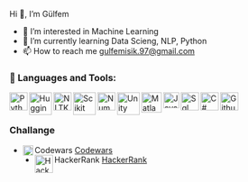 Hi  👋, I’m Gülfem
  
- 👀 I’m interested in Machine Learning
- 🌱 I’m currently learning Data Scieng, NLP, Python
- 📫 How to reach me gulfemisik.97@gmail.com


### 🔧 Languages and Tools:
<img align="left" alt="Python" width="32px" src="https://upload.wikimedia.org/wikipedia/commons/thumb/c/c3/Python-logo-notext.svg/1200px-Python-logo-notext.svg.png" />
<img align="left" alt="HuggingFace" width="40px" src="https://images.squarespace-cdn.com/content/v1/56e2e0c520c6472a2586add2/1593683608007-L71NCKC2O54GFBHPB0W9/CP%2BLogos%2B2%2B%25288%2529.jpg" />
<img align="left" alt="NLTK" width="32px" src="https://deeplab.co/assets/logos/artificial-intelligence/nltk.png" />
<img align="left" alt="Scikit learning" width="40px" src="https://upload.wikimedia.org/wikipedia/commons/thumb/0/05/Scikit_learn_logo_small.svg/1200px-Scikit_learn_logo_small.svg.png" />
<img align="left" alt="Numpy" width="32px" src="https://www.btogrenme.com/wp-content/uploads/2021/03/numpy-1.png" />
<img align="left" alt="Unity" width="40px" src="https://www.seekpng.com/png/detail/127-1274498_unity3d-unity-game-engine-logo.png" />
<img align="left" alt="Matlab" width="36px" src="https://banner2.cleanpng.com/20180703/yrf/kisspng-matlab-simulink-signal-processing-programming-lang-cube-island-online-survival-3d-5b3b394d2f1946.2068935715306079491929.jpg" />
<img align="left" alt="Java" width="28px" src="https://upload.wikimedia.org/wikipedia/tr/thumb/2/2e/Java_Logo.svg/1200px-Java_Logo.svg.png" />
<img align="left" alt="Sql" width="32px" src="https://encrypted-tbn0.gstatic.com/images?q=tbn:ANd9GcQaPW_QkdIN8LCGbN_3SmUiodR3tnjFGbxO8Q&usqp=CAU" />
<img align="left" alt="C#" width="32px" src="https://img2.pngindir.com/20180831/iua/kisspng-c-programming-language-logo-microsoft-visual-stud-atlas-portfolio-5b89919299aab1.1956912415357423546294.jpg" />
<img align="left" alt="Github" width="32px" src="https://pbs.twimg.com/profile_images/1414990564408262661/r6YemvF9_400x400.jpg" />
<br />
<br />

### Challange
- Codewars
<img align="left" alt="Codewars" width="18px" src="https://www.codewars.com/assets/logos/logo-square-red-big-dark-text-2e091298050b4a55869eb3c7d02e5cd21561b042f7692401fd9e3a2409078c39.png" />[Codewars](https://www.codewars.com/users/Gulfem)
- HackerRank
<img align="left" alt="HackerRank" width="32px" src="https://upload.wikimedia.org/wikipedia/commons/thumb/4/40/HackerRank_Icon-1000px.png/800px-HackerRank_Icon-1000px.png" /> [HackerRank](https://www.hackerrank.com/gulfemisik_97)
<br />


